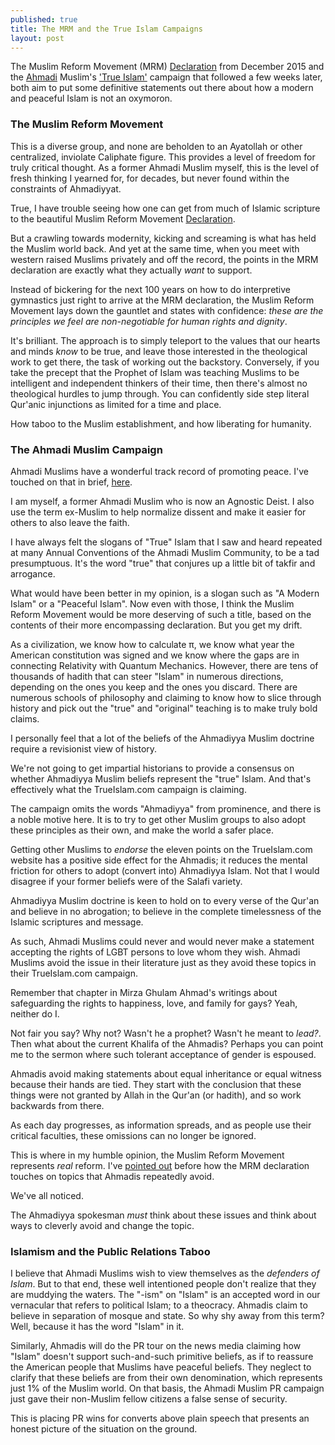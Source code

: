 ```yaml
---
published: true
title: The MRM and the True Islam Campaigns
layout: post
---
```

The Muslim Reform Movement (MRM) [Declaration](https://www.change.org/p/muslims-and-neighbors-we-support-the-muslim-reform-movement) from December 2015 and the [Ahmadi](https://www.alislam.org/) Muslim's ['True Islam'](http://trueislam.com/) campaign that followed a few weeks later, both aim to put some definitive statements out there about how a modern and peaceful Islam is not an oxymoron.

### The Muslim Reform Movement

This is a diverse group, and none are beholden to an Ayatollah or other centralized, inviolate Caliphate figure. This provides a level of freedom for truly critical thought. As a former Ahmadi Muslim myself, this is the level of fresh thinking I yearned for, for decades, but never found within the constraints of Ahmadiyyat.

True, I have trouble seeing how one can get from much of Islamic scripture to the beautiful Muslim Reform Movement [Declaration](https://www.change.org/p/muslims-and-neighbors-we-support-the-muslim-reform-movement).

But a crawling towards modernity, kicking and screaming is what has held the Muslim world back. And yet at the same time, when you meet with western raised Muslims privately and off the record, the points in the MRM declaration are exactly what they actually _want_ to support.

Instead of bickering for the next 100 years on how to do interpretive gymnastics just right to arrive at the MRM declaration, the Muslim Reform Movement lays down the gauntlet and states with confidence: _these are the principles we feel are non-negotiable for human rights and dignity_. 

It's brilliant. The approach is to simply teleport to the values that our hearts and minds _know_ to be true, and leave those interested in the theological work to get there, the task of working out the backstory. Conversely, if you take the precept that the Prophet of Islam was teaching Muslims to be intelligent and independent thinkers of their time, then there's almost no theological hurdles to jump through. You can confidently side step literal Qur'anic injunctions as limited for a time and place. 

How taboo to the Muslim establishment, and how liberating for humanity.

### The Ahmadi Muslim Campaign

Ahmadi Muslims have a wonderful track record of promoting peace. I've touched on that in brief, [here](https://reasononfaith.github.io/2016/03/29/defending-islam-from-the-twitter-trolls-in-denial.html).

I am myself, a former Ahmadi Muslim who is now an Agnostic Deist. I also use the term ex-Muslim to help normalize dissent and make it easier for others to also leave the faith.

I have always felt the slogans of "True" Islam that I saw and heard repeated at many Annual Conventions of the Ahmadi Muslim Community, to be a tad presumptuous. It's the word "true" that conjures up a little bit of takfir and arrogance.

What would have been better in my opinion, is a slogan such as "A Modern Islam" or a "Peaceful Islam". Now even with those, I think the Muslim Reform Movement would be more deserving of such a title, based on the contents of their more encompassing declaration. But you get my drift.

As a civilization, we know how to calculate π, we know what year the American constitution was signed and we know where the gaps are in connecting Relativity with Quantum Mechanics. However, there are tens of thousands of hadith that can steer "Islam" in numerous directions, depending on the ones you keep and the ones you discard. There are numerous schools of philosophy and claiming to know how to slice through history and pick out the "true" and "original" teaching is to make truly bold claims.

I personally feel that a lot of the beliefs of the Ahmadiyya Muslim doctrine require a revisionist view of history. 

We're not going to get impartial historians to provide a consensus on whether Ahmadiyya Muslim beliefs represent the "true" Islam. And that's effectively what the TrueIslam.com campaign is claiming. 

The campaign omits the words "Ahmadiyya" from prominence, and there is a noble motive here. It is to try to get other Muslim groups to also adopt these principles as their own, and make the world a safer place. 

Getting other Muslims to _endorse_ the eleven points on the TrueIslam.com website has a positive side effect for the Ahmadis; it reduces the mental friction for others to adopt (convert into) Ahmadiyya Islam. Not that I would disagree if your former beliefs were of the Salafi variety.

Ahmadiyya Muslim doctrine is keen to hold on to every verse of the Qur'an and believe in no abrogation; to believe in the complete timelessness of the Islamic scriptures and message. 

As such, Ahmadi Muslims could never and would never make a statement accepting the rights of LGBT persons to love whom they wish. Ahmadi Muslims avoid the issue in their literature just as they avoid these topics in their TrueIslam.com campaign.

Remember that chapter in Mirza Ghulam Ahmad's writings about safeguarding the rights to happiness, love, and family for gays? Yeah, neither do I.

Not fair you say? Why not? Wasn't he a prophet? Wasn't he meant to _lead?_. Then what about the current Khalifa of the Ahmadis? Perhaps you can point me to the sermon where such tolerant acceptance of gender is espoused.

Ahmadis avoid making statements about equal inheritance or equal witness because their hands are tied. They start with the conclusion that these things were not granted by Allah in the Qur'an (or hadith), and so work backwards from there.

As each day progresses, as information spreads, and as people use their critical faculties, these omissions can no longer be ignored.

This is where in my humble opinion, the Muslim Reform Movement represents _real_ reform. I've [pointed out](https://twitter.com/ReasonOnFaith/status/713894927890059264) before how the MRM declaration touches on topics that Ahmadis repeatedly avoid. 

We've all noticed.

The Ahmadiyya spokesman _must_ think about these issues and think about ways to cleverly avoid and change the topic. 

### Islamism and the Public Relations Taboo

I believe that Ahmadi Muslims wish to view themselves as the _defenders of Islam_. But to that end, these well intentioned people don't realize that they are muddying the waters. The "-ism" on "Islam" is an accepted word in our vernacular that refers to political Islam; to a theocracy. Ahmadis claim to believe in separation of mosque and state. So why shy away from this term? Well, because it has the word "Islam" in it.

Similarly, Ahmadis will do the PR tour on the news media claiming how "Islam" doesn't support such-and-such primitive beliefs, as if to reassure the American people that Muslims have peaceful beliefs. They neglect to clarify that these beliefs are from their own denomination, which represents just 1% of the Muslim world. On that basis, the Ahmadi Muslim PR campaign just gave their non-Muslim fellow citizens a false sense of security.

This is placing PR wins for converts above plain speech that presents an honest picture of the situation on the ground.